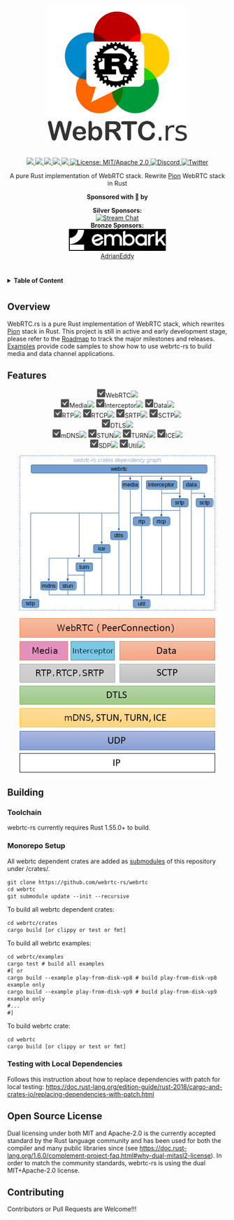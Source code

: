 <h1 align="center">
 <a href="https://webrtc.rs"><img src="./doc/webrtc.rs.png" alt="WebRTC.rs"></a>
 <br>
</h1>
<p align="center">
 <a href="https://github.com/webrtc-rs/webrtc/actions"> 
  <img src="https://github.com/webrtc-rs/webrtc/workflows/webrtc/badge.svg?branch=master">
 </a> 
 <a href="https://codecov.io/gh/webrtc-rs/webrtc"> 
  <img src="https://codecov.io/gh/webrtc-rs/webrtc/branch/master/graph/badge.svg">
 </a>
 <a href="https://deps.rs/repo/github/webrtc-rs/webrtc"> 
  <img src="https://deps.rs/repo/github/webrtc-rs/webrtc/status.svg">
 </a>
 <a href="https://crates.io/crates/webrtc"> 
  <img src="https://img.shields.io/crates/v/webrtc.svg">
 </a> 
 <a href="https://docs.rs/webrtc"> 
  <img src="https://docs.rs/webrtc/badge.svg">
 </a>
 <a href="https://doc.rust-lang.org/1.6.0/complement-project-faq.html#why-dual-mitasl2-license">
  <img src="https://img.shields.io/badge/license-MIT%2FApache--2.0-blue" alt="License: MIT/Apache 2.0">
 </a>
 <a href="https://discord.gg/4Ju8UHdXMs">
  <img src="https://img.shields.io/discord/800204819540869120?logo=discord" alt="Discord">
 </a>
 <a href="https://twitter.com/WebRTCrs">
  <img src="https://img.shields.io/twitter/url/https/twitter.com/webrtcrs.svg?style=social&label=%40WebRTCrs" alt="Twitter">
 </a>  
</p>
<p align="center">
 A pure Rust implementation of WebRTC stack. Rewrite <a href="http://Pion.ly">Pion</a> WebRTC stack in Rust
</p>

<p align="center">
<strong>Sponsored with 💖 by</strong><br>
</p>
<p align="center">
<strong>Silver Sponsors:</strong><br>
<a href="https://getstream.io/?utm_source=https://github.com/webrtc-rs/webrtc&utm_medium=github&utm_content=developer&utm_term=webrtc" target="_blank">
<img src="https://stream-blog-v2.imgix.net/blog/wp-content/uploads/f7401112f41742c4e173c30d4f318cb8/stream_logo_white.png?h=50" alt="Stream Chat">
</a><br>
<strong>Bronze Sponsors:</strong><br>
<a href="https://www.embark-studios.com/" target="_blank"><img src="./doc/embark.jpg" alt="embark"></a><br>
<a href="https://github.com/AdrianEddy" target="_blank">AdrianEddy</a>
</p>

#

<details>
<summary><b>Table of Content</b></summary>

- [Overview](#overview)
- [Features](#features)
- [Building](#building)
  - [Toolchain](#toolchain)
  - [Monorepo Setup](#monorepo-setup)
  - [Testing with Local Dependencies](#testing-with-local-dependencies)
- [Open Source License](#open-source-license) 
- [Contributing](#contributing)
</details>

#

## Overview

WebRTC.rs is a pure Rust implementation of WebRTC stack, which rewrites <a href="https://github.com/pion/webrtc/releases/tag/v3.0.32">Pion</a> stack in Rust.
This project is still in active and early development stage, please refer to the [Roadmap](https://github.com/webrtc-rs/webrtc/issues/1) to track the major milestones and releases.
[Examples](https://github.com/webrtc-rs/examples/blob/main/examples/README.md) provide code samples to show how to use webrtc-rs to build media and data channel applications.

## Features

<p align="center">
    <img src="./doc/check.png">WebRTC<a href="https://crates.io/crates/webrtc"><img src="https://img.shields.io/crates/v/webrtc.svg"></a>
    <br>
    <img src="./doc/check.png">Media<a href="https://crates.io/crates/webrtc-media"><img src="https://img.shields.io/crates/v/webrtc-media.svg"></a>
    <img src="./doc/check.png">Interceptor<a href="https://crates.io/crates/interceptor"><img src="https://img.shields.io/crates/v/interceptor.svg"></a>
    <img src="./doc/check.png">Data<a href="https://crates.io/crates/webrtc-data"><img src="https://img.shields.io/crates/v/webrtc-data.svg"></a>
    <br>
    <img src="./doc/check.png">RTP<a href="https://crates.io/crates/rtp"><img src="https://img.shields.io/crates/v/rtp.svg"></a>
    <img src="./doc/check.png">RTCP<a href="https://crates.io/crates/rtcp"><img src="https://img.shields.io/crates/v/rtcp.svg"></a>
    <img src="./doc/check.png">SRTP<a href="https://crates.io/crates/webrtc-srtp"><img src="https://img.shields.io/crates/v/webrtc-srtp.svg"></a>
    <img src="./doc/check.png">SCTP<a href="https://crates.io/crates/webrtc-sctp"><img src="https://img.shields.io/crates/v/webrtc-sctp.svg"></a>
    <br>
    <img src="./doc/check.png">DTLS<a href="https://crates.io/crates/webrtc-dtls"><img src="https://img.shields.io/crates/v/webrtc-dtls.svg"></a>
    <br>
    <img src="./doc/check.png">mDNS<a href="https://crates.io/crates/webrtc-mdns"><img src="https://img.shields.io/crates/v/webrtc-mdns.svg"></a>
    <img src="./doc/check.png">STUN<a href="https://crates.io/crates/stun"><img src="https://img.shields.io/crates/v/stun.svg"></a>
    <img src="./doc/check.png">TURN<a href="https://crates.io/crates/turn"><img src="https://img.shields.io/crates/v/turn.svg"></a>
    <img src="./doc/check.png">ICE<a href="https://crates.io/crates/webrtc-ice"><img src="https://img.shields.io/crates/v/webrtc-ice.svg"></a>
    <br>
    <img src="./doc/check.png">SDP<a href="https://crates.io/crates/sdp"><img src="https://img.shields.io/crates/v/sdp.svg"></a>
    <img src="./doc/check.png">Util<a href="https://crates.io/crates/webrtc-util"><img src="https://img.shields.io/crates/v/webrtc-util.svg"></a>
</p>
<p align="center">
 <img src="./doc/webrtc_crates_dep_graph.png" alt="WebRTC Crates Dependency Graph">
</p>
<p align="center">
 <img src="./doc/webrtc_stack.png" alt="WebRTC Stack">
</p>

## Building

### Toolchain

webrtc-rs currently requires Rust 1.55.0+ to build.

### Monorepo Setup

All webrtc dependent crates are added as [submodules](https://git-scm.com/book/en/v2/Git-Tools-Submodules) of this repository under /crates/.

```
git clone https://github.com/webrtc-rs/webrtc
cd webrtc
git submodule update --init --recursive
```

To build all webrtc dependent crates:

```
cd webrtc/crates
cargo build [or clippy or test or fmt]
```

To build all webrtc examples:

```
cd webrtc/examples
cargo test # build all examples
#[ or
cargo build --example play-from-disk-vp8 # build play-from-disk-vp8 example only
cargo build --example play-from-disk-vp9 # build play-from-disk-vp9 example only
#...
#]   
```

To build webrtc crate:

```
cd webrtc
cargo build [or clippy or test or fmt]
```


### Testing with Local Dependencies
Follows this instruction about how to replace dependencies with patch for local testing:
https://doc.rust-lang.org/edition-guide/rust-2018/cargo-and-crates-io/replacing-dependencies-with-patch.html


## Open Source License
Dual licensing under both MIT and Apache-2.0 is the currently accepted standard by the Rust language community and has been used for both the compiler and many public libraries since (see https://doc.rust-lang.org/1.6.0/complement-project-faq.html#why-dual-mitasl2-license). In order to match the community standards, webrtc-rs is using the dual MIT+Apache-2.0 license.


## Contributing
Contributors or Pull Requests are Welcome!!!
